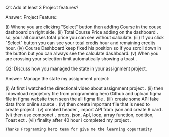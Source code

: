 Q1: Add at least 3 Project features?

Answer: Project Feature:

(i) Whene you are clicking "Select" button then adding Course in the couse dashboard on right side.
(ii) Total Course Price adding on the dashboard . so, your all courses total price you can see without calculate.
(iii) If you click "Select" button you can see your total credis hour and remaining credits hour.
(iv) Course Dashboard keep fixed his position so if you scroll down in the button but you can always see the calculate dashboard.
(v) When you are crossing your selection limit automatically showing a toast .





Q2: Discuss how you managed the state in your assignment project.

Answer: Manage the state my assignment project:

(i) At first i watched the directional video about assignment project .
(ii) then i download repojetory file from programming hero Github and upload figma file in figma website then seen the all figma file .
(iii) create some API fake data from online source .
(iv) then create important file  that is need to create project .
(v) created header , import API from json and create 9 card .
(vi) then use componet , props, json, ApI, loop, array function, codition, Toast ect .
(vii) finallty after 40 hour i completed my project .

    Thanks Programming hero team for give me the learning oppurtunity 